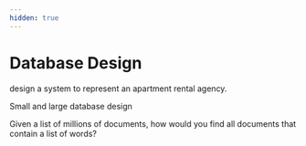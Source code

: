 ```yaml
---
hidden: true
---
```


# Database Design

design a system to represent an apartment rental agency.

Small and large database design

Given a list of millions of documents, how would you find all documents that contain a list of words?
